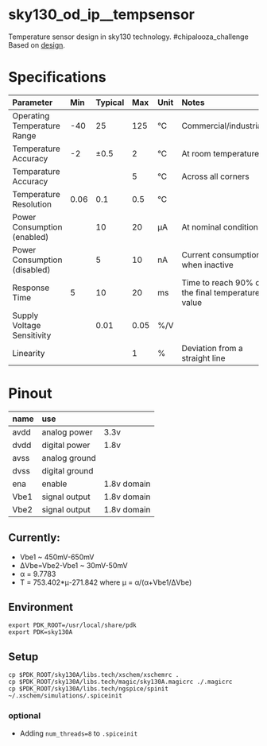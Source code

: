 # sky130_od_ip__tempsensor
Temperature sensor design in sky130 technology.  #chipalooza_challenge 
Based on [design](https://picture.iczhiku.com/resource/ieee/wHKkdSugHJQARbmb.pdf).

# Specifications

| Parameter                    | Min  | Typical | Max  | Unit | Notes                                            |
|:-----------------------------|:-----|:--------|:-----|:-----|:-------------------------------------------------|
| Operating Temperature Range  | -40  | 25      | 125  | °C   | Commercial/industrial                            |
| Temperature Accuracy         | -2   | ±0.5    | 2    | °C   | At room temperature                              |
| Temparature Accuracy         |      |         | 5    | °C   | Across all corners                               |
| Temperature Resolution       | 0.06 | 0.1     | 0.5  | °C   |                                                  |
| Power Consumption (enabled)  |      | 10      | 20   | µA   | At nominal conditions                            |
| Power Consumption (disabled) |      | 5       | 10   | nA   | Current consumption when inactive                |
| Response Time                | 5    | 10      | 20   | ms   | Time to reach 90% of the final temperature value |
| Supply Voltage Sensitivity   |      | 0.01    | 0.05 | %/V  |                                                  |
| Linearity                    |      |         | 1    | %    | Deviation from a straight line                   |

# Pinout

| name | use            |             |
|:-----|:---------------|:------------|
| avdd | analog power   | 3.3v        |
| dvdd | digital power  | 1.8v        |
| avss | analog ground  |             |
| dvss | digital ground |             |
| ena  | enable         | 1.8v domain |
| Vbe1 | signal output  | 1.8v domain |
| Vbe2 | signal output  | 1.8v domain |

## Currently:
- Vbe1 ~ 450mV-650mV
- ΔVbe=Vbe2-Vbe1 ~ 30mV-50mV
- α = 9.7783
- T = 753.402*μ-271.842 where μ = α/(α+Vbe1/ΔVbe)
## Environment
```shell
export PDK_ROOT=/usr/local/share/pdk
export PDK=sky130A
```
## Setup 
```shell
cp $PDK_ROOT/sky130A/libs.tech/xschem/xschemrc .
cp $PDK_ROOT/sky130A/libs.tech/magic/sky130A.magicrc ./.magicrc
cp $PDK_ROOT/sky130A/libs.tech/ngspice/spinit  ~/.xschem/simulations/.spiceinit
```

### optional 
- Adding ```num_threads=8``` to ```.spiceinit```
